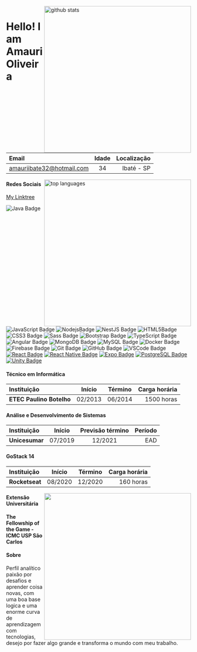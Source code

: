 <img align="right" width="400" src="https://github-readme-stats.vercel.app/api?username=amaurioliveira&show_icons=true&theme=dark&count_private=true" alt="github stats" />

# Hello! I am Amauri Oliveira

| Email| Idade | Localização|
:-- | :-: | --:
| amauriibate32@hotmail.com|34| Ibaté - SP|

<img align="right" width="400" src="https://github-readme-stats.vercel.app/api/top-langs/?username=amaurioliveira&theme=dark" alt="top languages"/> 

#### Redes Sociais
[My Linktree](https://linktr.ee/amauri_oliveira)

![Java Badge](https://img.shields.io/badge/-Java-007396?style=flat-square&logo=java)
![JavaScript Badge](https://img.shields.io/badge/-JavaScript-black?style=flat-square&logo=javascript)
![NodejsBadge](https://img.shields.io/badge/-Nodejs-339933?style=flat-square&logo=Node.js&logoColor=white)
![NestJS Badge](https://img.shields.io/badge/-NestJS-E0234E?style=flat-square&logo=nestjs&logoColor=white)
![HTML5](https://img.shields.io/badge/-HTML5-E34F26?style=flat-square&logo=html5&logoColor=white)Badge
![CSS3 Badge](https://img.shields.io/badge/-CSS3-1572B6?style=flat-square&logo=css3)
![Sass Badge](https://img.shields.io/badge/-Sass-CC6699?style=flat-square&logo=sass&logoColor=white)
![Bootstrap Badge](https://img.shields.io/badge/-Bootstrap-563D7C?style=flat-square&logo=bootstrap)
![TypeScript Badge](https://img.shields.io/badge/-TypeScript-007ACC?style=flat-square&logo=typescript)
![Angular Badge](https://img.shields.io/badge/-Angular-DD0031?style=flat-square&logo=angular)
![MongoDB Badge](https://img.shields.io/badge/-MongoDB-black?style=flat-square&logo=mongodb)
![MySQL Badge](https://img.shields.io/badge/-MySQL-4479A1?style=flat-square&logo=mysql&logoColor=white)
![Docker Badge](https://img.shields.io/badge/-Docker-2496ED?style=flat-square&logo=docker&logoColor=white)
![Firebase Badge](https://img.shields.io/badge/Firebase-FFCA28?style=flat-square&logo=firebase&logoColor=white)
![Git Badge](https://img.shields.io/badge/-Git-black?style=flat-square&logo=git)
![GitHub Badge](https://img.shields.io/badge/-GitHub-181717?style=flat-square&logo=github)
![VSCode Badge](https://img.shields.io/badge/-VSCode-007ACC?style=flat-square&logo=visual-studio-code&logoColor=white)
[![React Badge](https://img.shields.io/badge/-React-282c33?style=flat&logo=react&logoColor=61DAFB)](#)
[![React Native Badge](https://img.shields.io/badge/-React_Native-silver?&style=flat&logo=react&logoColor=61DAFB)](#)
[![Expo Badge](https://img.shields.io/badge/-Expo-4C35E3?&style=flat&logo=expo&logoColor=white)](#)
[![PostgreSQL Badge](https://img.shields.io/badge/-PostgreSQL-336791?style=flat-square&logo=postgresql&logoColor=white)](#)
[![Unity Badge](https://img.shields.io/badge/-Unity-000000?style=flat-square&logo=unity&logoColor=white)](#)

#### Técnico em Informática
| Instituição|Início|Término|Carga horária|
:-- | :-: | :-: | --:
|**ETEC Paulino Botelho**|02/2013|06/2014|1500 horas|
 
#### Análise e Desenvolvimento de Sistemas
| Instituição|Início|Previsão término|Período|
:-- | :-: | :-: | --:
|**Unicesumar**|07/2019|12/2021|EAD|

#### GoStack 14
| Instituição|Início|Término|Carga horária|
:-- | :-: | :-: | --:
|**Rocketseat**|08/2020|12/2020|160 horas|
 
  <img align="right" width="400" src="https://i2.wp.com/allhtaccess.info/wp-content/uploads/2018/03/programming.gif?fit=1281%2C716&ssl=1" />
 
#### Extensão Universitária
**The Fellowship of the Game - ICMC USP São Carlos**

#### Sobre
Perfil analítico paixão por desafios e aprender coisa novas, com uma boa base logica e uma enorme curva de aprendizagem com tecnologias, desejo por fazer algo grande e transforma o mundo com meu trabalho.



<!--
**AmauriOliveira/AmauriOliveira** is a ✨ _special_ ✨ repository because its `README.md` (this file) appears on your GitHub profile.

Here are some ideas to get you started:

- 🔭 I’m currently working on ...
- 🌱 I’m currently learning ...
- 👯 I’m looking to collaborate on ...
- 🤔 I’m looking for help with ...
- 💬 Ask me about ...
- 📫 How to reach me: ...
- 😄 Pronouns: ...
- ⚡ Fun fact: ...

-->
